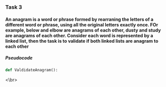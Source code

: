 ### Task 3

#### An anagram is a word or phrase formed by rearraning the letters of a different word or phrase, using all the original letters exactly once. FOr example, **below** and **elbow** are anagrams of each other, **dusty** and **study** are anagrams of each other. Consider each word is represented by a linked list, then the task is to validate if both linked lists are anagram to each other

##### Pseudocode

```python
def ValdidateAnagram():

```

<\br>
